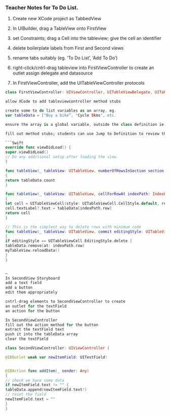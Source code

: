 ### Teacher Notes for To Do List.


1. Create new XCode project as TabbedView
1. In UIBuilder, drag a TableView onto FirstView
1. set Constraints; drag a Cell into the tableview; give the cell an identifier
1. delete boilerplate labels from First and Second views
1. rename tabs suitably (eg. ‘To Do List’, ‘Add To Do’)
1. right-click/cntrl-drag tableview into FirstViewController to create an outlet
assign delegate and datasource

1. In FirstViewController, add the UITableViewController protocols 
```Swift
class FirstViewController: UIViewController, UITableViewDelegate, UITableViewDataSource {...\

allow XCode to add tableviewcontroller method stubs

create some to do list variables as an array, eg.
var tableData = ["Buy a bike”, "Cycle 5kms", etc.

ensure the array is a global variable, outside the class definition ie. above the class definition

fill out method stubs; students can use Jump to Definition to review the many available table methods 

```Swift
override func viewDidLoad() {
super.viewDidLoad()
// Do any additional setup after loading the view.
}

func tableView(_ tableView: UITableView, numberOfRowsInSection section: Int) -> Int
{
return tableData.count
}

func tableView(_ tableView: UITableView, cellForRowAt indexPath: IndexPath) -> UITableViewCell
{
let cell = UITableViewCell(style: UITableViewCell.CellStyle.default, reuseIdentifier: "myCell")
cell.textLabel?.text = tableData[indexPath.row]
return cell
}

// This is the simplest way to delete rows with minimum code
func tableView(_ tableView: UITableView, commit editingStyle: UITableViewCell.EditingStyle, forRowAt indexPath: IndexPath)
{
if editingStyle == UITableViewCell.EditingStyle.delete {
tableData.remove(at: indexPath.row)
myTableView.reloadData()
}
}


—
In SecondView Storyboard
add a text field
add a button
edit them appropriately

cntrl-drag elements to SecondViewController to create
an outlet for the textField
an action for the button

In SecondViewController 
fill out the action method for the button
extract the textField text
push it into the tableData array
clear the textField

class SecondViewController: UIViewController {

@IBOutlet weak var newItemField: UITextField!


@IBAction func addItem(_ sender: Any)
{
// check we have some data
if newItemField.text != "" {
tableData.append(newItemField.text!)
// reset the field
newItemField.text = ""
}
}








